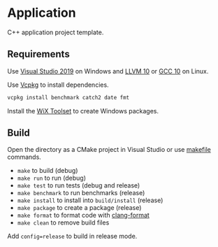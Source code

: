 # Application
C++ application project template.

## Requirements
Use [Visual Studio 2019](https://visualstudio.microsoft.com/) on Windows
and [LLVM 10](https://llvm.org/) or [GCC 10](https://gcc.gnu.org/) on Linux.

Use [Vcpkg](https://github.com/microsoft/vcpkg) to install dependencies.

```sh
vcpkg install benchmark catch2 date fmt
```

Install the [WiX Toolset](https://github.com/wixtoolset/wix3/releases) to create Windows packages.

## Build
Open the directory as a CMake project in Visual Studio or use [makefile](makefile) commands.

* `make` to build (debug)
* `make run` to run (debug)
* `make test` to run tests (debug and release)
* `make benchmark` to run benchmarks (release)
* `make install` to install into `build/install` (release)
* `make package` to create a package (release)
* `make format` to format code with [clang-format](https://llvm.org/builds/)
* `make clean` to remove build files

Add `config=release` to build in release mode.
